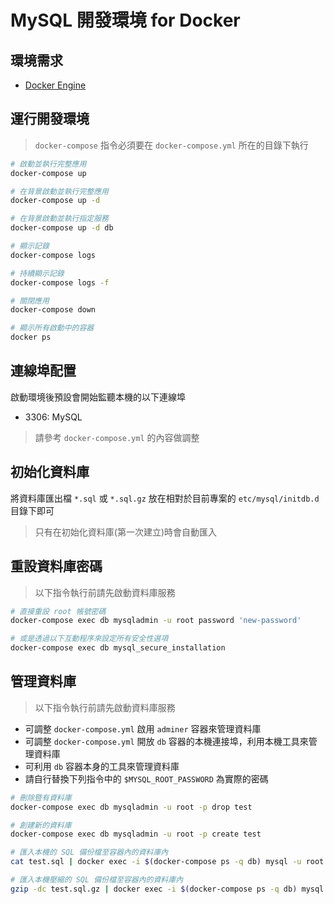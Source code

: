 # MySQL 開發環境 for Docker

## 環境需求

- [Docker Engine](https://docs.docker.com/engine/installation/)

## 運行開發環境

> `docker-compose` 指令必須要在 `docker-compose.yml` 所在的目錄下執行

```sh
# 啟動並執行完整應用
docker-compose up

# 在背景啟動並執行完整應用
docker-compose up -d

# 在背景啟動並執行指定服務
docker-compose up -d db

# 顯示記錄
docker-compose logs

# 持續顯示記錄
docker-compose logs -f

# 關閉應用
docker-compose down

# 顯示所有啟動中的容器
docker ps
```

## 連線埠配置

啟動環境後預設會開始監聽本機的以下連線埠

- 3306: MySQL

> 請參考 `docker-compose.yml` 的內容做調整

## 初始化資料庫

將資料庫匯出檔 `*.sql` 或 `*.sql.gz` 放在相對於目前專案的 `etc/mysql/initdb.d` 目錄下即可

> 只有在初始化資料庫(第一次建立)時會自動匯入

## 重設資料庫密碼

> 以下指令執行前請先啟動資料庫服務

```sh
# 直接重設 root 帳號密碼
docker-compose exec db mysqladmin -u root password 'new-password'

# 或是透過以下互動程序來設定所有安全性選項
docker-compose exec db mysql_secure_installation
```

## 管理資料庫

> 以下指令執行前請先啟動資料庫服務

- 可調整 `docker-compose.yml` 啟用 `adminer` 容器來管理資料庫
- 可調整 `docker-compose.yml` 開放 `db` 容器的本機連接埠，利用本機工具來管理資料庫
- 可利用 `db` 容器本身的工具來管理資料庫
- 請自行替換下列指令中的 `$MYSQL_ROOT_PASSWORD` 為實際的密碼

```sh
# 刪除暨有資料庫
docker-compose exec db mysqladmin -u root -p drop test

# 創建新的資料庫
docker-compose exec db mysqladmin -u root -p create test

# 匯入本機的 SQL 備份檔至容器內的資料庫內
cat test.sql | docker exec -i $(docker-compose ps -q db) mysql -u root -p$MYSQL_ROOT_PASSWORD test

# 匯入本機壓縮的 SQL 備份檔至容器內的資料庫內
gzip -dc test.sql.gz | docker exec -i $(docker-compose ps -q db) mysql -u root -p$MYSQL_ROOT_PASSWORD test
```

